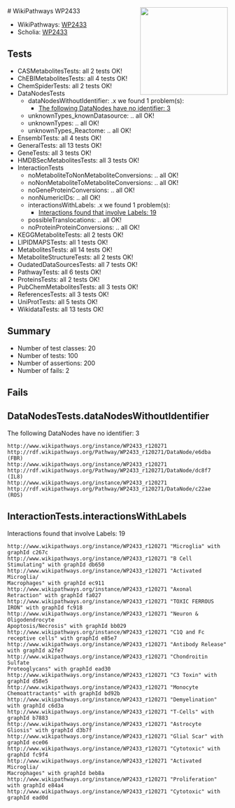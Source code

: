 <img style="float: right; width: 200px" src="https://upload.wikimedia.org/wikipedia/commons/thumb/8/83/Wplogo_with_text_500.png/640px-Wplogo_with_text_500.png" />
# WikiPathways WP2433

* WikiPathways: [WP2433](https://new.wikipathways.org/pathways/WP2433)
* Scholia: [WP2433](https://scholia.toolforge.org/wikipathways/WP2433)
## Tests
* CASMetabolitesTests: all 2 tests OK!
* ChEBIMetabolitesTests: all 4 tests OK!
* ChemSpiderTests: all 2 tests OK!
* DataNodesTests
    * dataNodesWithoutIdentifier: .x we found 1 problem(s):
        * [The following DataNodes have no identifier: 3](#d2d32fa2)
    * unknownTypes_knownDatasource: .. all OK!
    * unknownTypes: .. all OK!
    * unknownTypes_Reactome: .. all OK!
* EnsemblTests: all 4 tests OK!
* GeneralTests: all 13 tests OK!
* GeneTests: all 3 tests OK!
* HMDBSecMetabolitesTests: all 3 tests OK!
* InteractionTests
    * noMetaboliteToNonMetaboliteConversions: .. all OK!
    * noNonMetaboliteToMetaboliteConversions: .. all OK!
    * noGeneProteinConversions: .. all OK!
    * nonNumericIDs: .. all OK!
    * interactionsWithLabels: .x we found 1 problem(s):
        * [Interactions found that involve Labels: 19](#fe97a8c1)
    * possibleTranslocations: .. all OK!
    * noProteinProteinConversions: .. all OK!
* KEGGMetaboliteTests: all 2 tests OK!
* LIPIDMAPSTests: all 1 tests OK!
* MetabolitesTests: all 14 tests OK!
* MetaboliteStructureTests: all 2 tests OK!
* OudatedDataSourcesTests: all 7 tests OK!
* PathwayTests: all 6 tests OK!
* ProteinsTests: all 2 tests OK!
* PubChemMetabolitesTests: all 3 tests OK!
* ReferencesTests: all 3 tests OK!
* UniProtTests: all 5 tests OK!
* WikidataTests: all 13 tests OK!


## Summary

* Number of test classes: 20
* Number of tests: 100
* Number of assertions: 200
* Number of fails: 2

## Fails

<a name="d2d32fa2" />

## DataNodesTests.dataNodesWithoutIdentifier

The following DataNodes have no identifier: 3
```
http://www.wikipathways.org/instance/WP2433_r120271 http://rdf.wikipathways.org/Pathway/WP2433_r120271/DataNode/e6dba (FBR)
http://www.wikipathways.org/instance/WP2433_r120271 http://rdf.wikipathways.org/Pathway/WP2433_r120271/DataNode/dc8f7 (IL8)
http://www.wikipathways.org/instance/WP2433_r120271 http://rdf.wikipathways.org/Pathway/WP2433_r120271/DataNode/c22ae (ROS)
```

<a name="fe97a8c1" />

## InteractionTests.interactionsWithLabels

Interactions found that involve Labels: 19
```
http://www.wikipathways.org/instance/WP2433_r120271 "Microglia" with graphId c267c
http://www.wikipathways.org/instance/WP2433_r120271 "B Cell Stimulating" with graphId db650
http://www.wikipathways.org/instance/WP2433_r120271 "Activated Microglia/
Macrophages" with graphId ec911
http://www.wikipathways.org/instance/WP2433_r120271 "Axonal Retraction" with graphId fa027
http://www.wikipathways.org/instance/WP2433_r120271 "TOXIC FERROUS
IRON" with graphId fc918
http://www.wikipathways.org/instance/WP2433_r120271 "Neuron & 
Oligodendrocyte
Apoptosis/Necrosis" with graphId bb029
http://www.wikipathways.org/instance/WP2433_r120271 "C1Q and Fc receptive cells" with graphId e85e7
http://www.wikipathways.org/instance/WP2433_r120271 "Antibody Release" with graphId a2fe7
http://www.wikipathways.org/instance/WP2433_r120271 "Chondroitin Sulfate 
Proteoglycans" with graphId ead30
http://www.wikipathways.org/instance/WP2433_r120271 "C3 Toxin" with graphId d58e5
http://www.wikipathways.org/instance/WP2433_r120271 "Monocyte Chemoattractants" with graphId bd92b
http://www.wikipathways.org/instance/WP2433_r120271 "Demyelination" with graphId c6d3a
http://www.wikipathways.org/instance/WP2433_r120271 "T-Cells" with graphId b7883
http://www.wikipathways.org/instance/WP2433_r120271 "Astrocyte Gliosis" with graphId d3b7f
http://www.wikipathways.org/instance/WP2433_r120271 "Glial Scar" with graphId ece06
http://www.wikipathways.org/instance/WP2433_r120271 "Cytotoxic" with graphId fc9f4
http://www.wikipathways.org/instance/WP2433_r120271 "Activated Microglia/
Macrophages" with graphId beb8a
http://www.wikipathways.org/instance/WP2433_r120271 "Proliferation" with graphId e84a4
http://www.wikipathways.org/instance/WP2433_r120271 "Cytotoxic" with graphId ead0d
```

